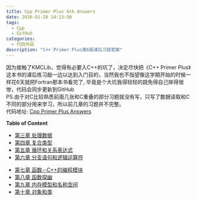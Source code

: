 ```yaml
---
title: Cpp Primer Plus 6th Answers
date: 2016-01-26 14:13:50
tags:
  - Cpp
  - GitHub
categories:
  - 代码作品
description: "C++ Primer Plus第6版课后习题答案"
---
```


因为接触了KMCLib，觉得有必要入C++的坑了，决定尽快把《C++ Primer Plus》这本书的课后练习敲一边以达到入门目的，当然我也不指望像这学期开始的时候一样花6天就把Fortran那本书看完了, 毕竟是个大坑我得轻轻的跳免得自己摔得很惨，代码会同步更新到GitHub
<br>
PS.由于对C比较熟悉前面几张和C重叠的部分习题就没有写，只写了数据读取和C不同的部分用来学习，所以前几章的习题并不完整。
<br>
代码地址: [Cpp Primer Plus Answers](https://github.com/PytLab/Cpp-Primer-Plus)

**Table of Content**

 - [第三章 处理数据](https://github.com/PytLab/Cpp-Primer-Plus/tree/master/ch03)
 - [第四章 复合类型](https://github.com/PytLab/Cpp-Primer-Plus/tree/master/ch04)
 - [第五章 循环和关系表达式](https://github.com/PytLab/Cpp-Primer-Plus/tree/master/ch05)
 - [第六章 分支语句和逻辑运算符](https://github.com/PytLab/Cpp-Primer-Plus/tree/master/ch06)
 <!-- more -->
 - [第七章 函数--C++的编程模块](https://github.com/PytLab/Cpp-Primer-Plus/tree/master/ch07)
 - [第八章 函数探幽](https://github.com/PytLab/Cpp-Primer-Plus/tree/master/ch08)
 - [第九章 内存模型和名称空间](https://github.com/PytLab/Cpp-Primer-Plus/tree/master/ch09)
 - [第十章 对象和类](https://github.com/PytLab/Cpp-Primer-Plus/tree/master/ch10)
